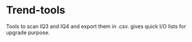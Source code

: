 # Trend-tools

Tools to scan IQ3 and IQ4 and export them in .csv. gives quick I/O lists for upgrade purpose.